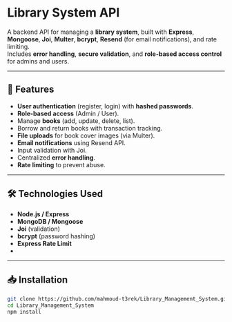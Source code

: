 # Library System API

A backend API for managing a **library system**, built with **Express**, **Mongoose**, **Joi**, **Multer**, **bcrypt**, **Resend** (for email notifications), and rate limiting.  
Includes **error handling**, **secure validation**, and **role-based access control** for admins and users.

---

## 📌 Features
- **User authentication** (register, login) with **hashed passwords**.
- **Role-based access** (Admin / User).
- Manage **books** (add, update, delete, list).
- Borrow and return books with transaction tracking.
- **File uploads** for book cover images (via Multer).
- **Email notifications** using Resend API.
- Input validation with Joi.
- Centralized **error handling**.
- **Rate limiting** to prevent abuse.

---

## 🛠 Technologies Used
- **Node.js / Express**
- **MongoDB / Mongoose**
- **Joi** (validation)
- **bcrypt** (password hashing)
- **Express Rate Limit**
- 

---

## 📥 Installation

```bash
git clone https://github.com/mahmoud-t3rek/Library_Management_System.git
cd Library_Management_System
npm install

